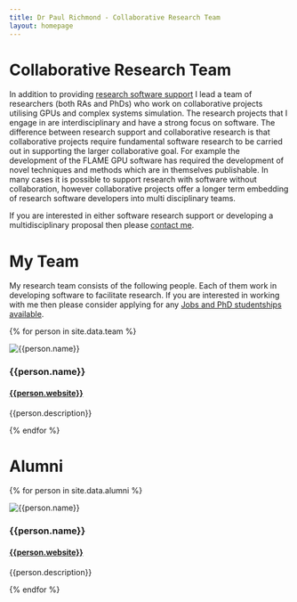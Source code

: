 ```yaml
---
title: Dr Paul Richmond - Collaborative Research Team
layout: homepage
---
```


# Collaborative Research Team

In addition to providing [research software support](../rse) I lead a team of researchers (both RAs and PhDs) who work on collaborative projects utilising GPUs and complex systems simulation. The research projects that I engage in are interdisciplinary and have a strong focus on software. The difference between research support and collaborative research is that collaborative projects require fundamental software research to be carried out in supporting the larger collaborative goal. For example the development of the FLAME GPU software has required the development of novel techniques and methods which are in themselves publishable. In many cases it is possible to support research with software without collaboration, however collaborative projects offer a longer term embedding of research software developers into multi disciplinary teams. 

If you are interested in either software research support or developing a multidisciplinary proposal then please [contact me](../../contact).

# My Team 

My research team consists of the following people. Each of them work in developing software to facilitate research. If you are interested in working with me then please consider applying for any [Jobs and PhD studentships available](../../teaching/positions).



{% for person in site.data.team %}
<div class="team-member">
	<div class="team-member-img">
	<img src="{{person.img}}" alt="{{person.name}}">
	</div>
	<div> 
		<h3>{{person.name}}</h3>
		<h4><a href="{{person.website}}">{{person.website}}</a></h4>
		<p>{{person.description}}</p>
	</div>
</div>
{% endfor %}

# Alumni

{% for person in site.data.alumni %}
<div class="team-member">
	<div class="team-member-img">
	<img src="{{person.img}}" alt="{{person.name}}">
	</div>
	<div> 
		<h3>{{person.name}}</h3>
		<h4><a href="{{person.website}}">{{person.website}}</a></h4>
		<p>{{person.description}}</p>
	</div>
</div>
{% endfor %}

